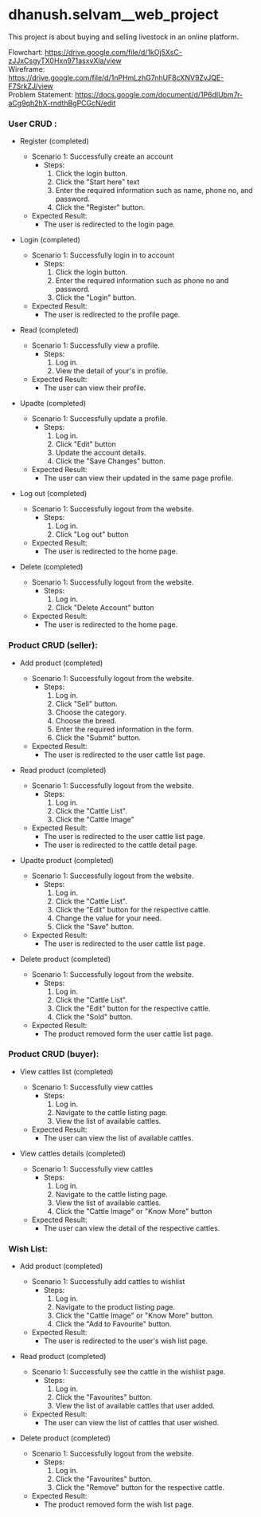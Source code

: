 # dhanush.selvam__web_project

This project is about buying and selling livestock in an online platform.

Flowchart: https://drive.google.com/file/d/1kOj5XsC-zJJxCsgyTX0Hxn971asxvXla/view   
Wireframe: https://drive.google.com/file/d/1nPHmLzhG7nhUF8cXNV9ZvJQE-F7SrkZJ/view   
Problem Statement: https://docs.google.com/document/d/1P6dlUbm7r-aCg9qh2hX-rndthBgPCGcN/edit  

### User CRUD :
* Register (completed)
    * Scenario 1: Successfully create an account
      * Steps:
        1. Click the login button.
        2. Click the "Start here" text
        3. Enter the required information such as name, phone no, and password.
        4. Click the "Register" button.
    * Expected Result:
        * The user is redirected to the login page.

* Login (completed)
    * Scenario 1: Successfully login in to account
      * Steps:
        1. Click the login button.
        2. Enter the required information such as phone no and password.
        3. Click the "Login" button.
    * Expected Result:
        * The user is redirected to the profile page.

* Read (completed)
    * Scenario 1: Successfully view a profile.
      * Steps:
        1. Log in.
        2. View the detail of your's in profile.
    * Expected Result:
        * The user can view their profile.

* Upadte (completed)
    * Scenario 1: Successfully update a profile.
      * Steps:
        1. Log in.
        2. Click "Edit" button
        3. Update the account details.
        4. Click the "Save Changes" button.
    * Expected Result:
        * The user can view their updated in the same page profile.

* Log out (completed)
    * Scenario 1: Successfully logout from the website.
      * Steps:
        1. Log in.
        2. Click "Log out" button
    * Expected Result:
        * The user is redirected to the home page.

* Delete (completed)
    * Scenario 1: Successfully logout from the website.
      * Steps:
        1. Log in.
        2. Click "Delete Account" button
    * Expected Result:
        * The user is redirected to the home page.

### Product CRUD (seller):
* Add product (completed)
    * Scenario 1: Successfully logout from the website.
      * Steps:
        1. Log in.
        2. Click "Sell" button.
        3. Choose the category.
        4. Choose the breed.
        5. Enter the required information in the form.
        6. Click the "Submit" button.
    * Expected Result:
        * The user is redirected to the user cattle list page.
        
* Read product (completed)
    * Scenario 1: Successfully logout from the website.
      * Steps:
        1. Log in.
        2. Click the "Cattle List".
        3. Click the "Cattle Image"
    * Expected Result:
        * The user is redirected to the user cattle list page.
        * The user is redirected to the cattle detail page.

* Upadte product (completed)
    * Scenario 1: Successfully logout from the website.
      * Steps:
        1. Log in.
        2. Click the "Cattle List".
        3. Click the "Edit" button for the respective cattle.
        4. Change the value for your need.
        5. Click the "Save" button.
    * Expected Result:
        * The user is redirected to the user cattle list page.

* Delete product (completed)
    * Scenario 1: Successfully logout from the website.
      * Steps:
        1. Log in.
        2. Click the "Cattle List".
        3. Click the "Edit" button for the respective cattle.
        4. Click the "Sold" button.
    * Expected Result:
        * The product removed form the user cattle list page.

### Product CRUD (buyer):
* View cattles list (completed)
    * Scenario 1: Successfully view cattles
      * Steps:
        1. Log in.
        2. Navigate to the cattle listing page.
        3. View the list of available cattles.
    * Expected Result:
        * The user can view the list of available cattles.

* View cattles details (completed)
    * Scenario 1: Successfully view cattles
      * Steps:
        1. Log in.
        2. Navigate to the cattle listing page.
        3. View the list of available cattles.
        4. Click the "Cattle Image" or "Know More" button
    * Expected Result:
        * The user can view the detail of the respective cattles.

### Wish List:
* Add product (completed)
    * Scenario 1: Successfully add cattles to wishlist
      * Steps:
        1. Log in.
        2. Navigate to the product listing page.
        3. Click the "Cattle Image" or "Know More" button.
        4. Click the "Add to Favourite" button.
    * Expected Result:
        * The user is redirected to the user's wish list page.

* Read product (completed)
    * Scenario 1: Successfully see the cattle in the wishlist page.
      * Steps:
        1. Log in.
        2. Click the "Favourites" button.
        3. View the list of available cattles that user added.
    * Expected Result:
        * The user can view the list of cattles that user wished.

* Delete product (completed)
    * Scenario 1: Successfully logout from the website.
      * Steps:
        1. Log in.
        2. Click the "Favourites" button.
        3. Click the "Remove" button for the respective cattle.
    * Expected Result:
        * The product removed form the wish list page.